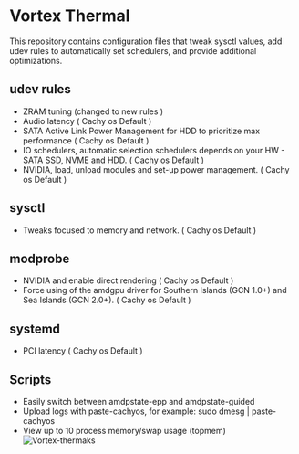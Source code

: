 # Vortex Thermal
This repository contains configuration files that tweak sysctl values, add udev rules to automatically set schedulers, and provide additional optimizations.

## udev rules
- ZRAM tuning (changed to new rules )
- Audio latency ( Cachy os Default )
- SATA Active Link Power Management for HDD to prioritize max performance ( Cachy os Default ) 
- IO schedulers, automatic selection schedulers depends on your HW - SATA SSD, NVME and HDD. ( Cachy os Default )
- NVIDIA, load, unload modules and set-up power management. ( Cachy os Default )

## sysctl
- Tweaks focused to memory and network. ( Cachy os Default )

## modprobe
- NVIDIA and enable direct rendering ( Cachy os Default )
- Force using of the amdgpu driver for Southern Islands (GCN 1.0+) and Sea Islands (GCN 2.0+). ( Cachy os Default )

## systemd
- PCI latency ( Cachy os Default )
 
## Scripts
- Easily switch between amdpstate-epp and amdpstate-guided
- Upload logs with paste-cachyos, for example: sudo dmesg | paste-cachyos
- View up to 10 process memory/swap usage (topmem)
![Vortex-thermaks](https://github.com/user-attachments/assets/c74db376-e043-4bab-ba40-2afe97f13126)
